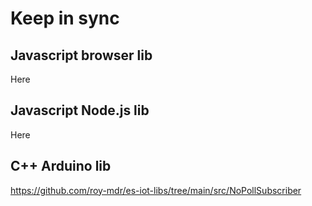 # Keep in sync

## Javascript browser lib
Here

## Javascript Node.js lib
Here

## C++ Arduino lib
https://github.com/roy-mdr/es-iot-libs/tree/main/src/NoPollSubscriber
